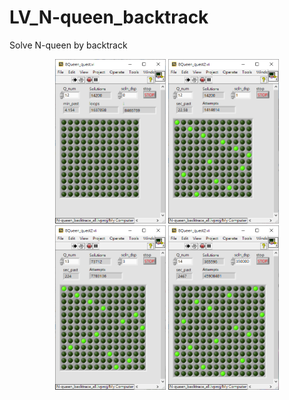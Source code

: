 # LV_N-queen_backtrack

Solve N-queen by backtrack 


<div align="center">
	<img src="./pic/8Queen_quest1.png" alt="Editor" width="177">
	<img src="./pic/8Queen_quest2_1.png" alt="Editor" width="177">
</div>



<div align="center">
	<img src="./pic/8Queen_quest2_2.png" alt="Editor" width="177">
	<img src="./pic/8Queen_quest2_3.png" alt="Editor" width="177">
</div>
